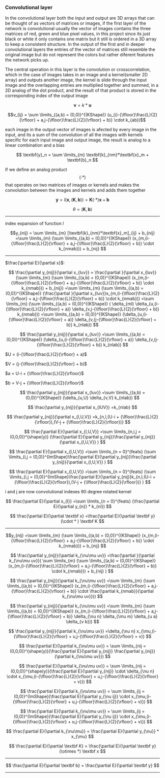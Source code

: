 ### Convolutional layer

In the convolutional layer both the input and output are 3D arrays that can be thought of as vectors of matrices or images, if the first layer of the network is convolutional usually the vector of images contains the three matrices of red, green and blue pixel values, in this project since its just black or white it only contains one matrix but it still is ordered in a 3D array to keep a consistent structure. In the output of the first and in deeper convolutional layers the entries of the vector of matrices still resemble the original image but do not represent the colors but rather diferent features the network picks up.

The central operation in this layer is the convolution or crosscorrelation, which in the case of images takes in an image and a kernel(smaller 2D array) and outputs another image, the kernel is slide through the input image and the overlapping entries are multiplied together and summed, in a 2D analog of the dot product, and the result of that product is stored in the corresponding index of the output image

$$\textbf{v} = k*\textbf{u}$$

$$v_{ij} = \sum \limits_{(a,b) = (0,0)}^{(KShape)} (u_{(i-{\lfloor}\frac{L}{2}{\rfloor} + a,j-{\lfloor}\frac{L}{2}{\rfloor} + b)} \cdot k_{ab})$$

each image in the output vector of images is afected by every image in the input, and its a sum of the convolution of all the images with kernels specific for each input image and output image, the result is analog to a linear combination and a bias

$$
\textbf{y}_n = \sum \limits_{m} \textbf{k}_{nm}*\textbf{x}_m + \textbf{b}_n
$$

If we define an analog product $$(\cdot *)$$ that operates on two matrices of images or kernels and makes the convolution between the images and kernels and adds them together

$$
\textbf{y} =  l( \textbf{x},( \textbf{K}, \textbf{b})) = \textbf{K} (\cdot*) \textbf{x} + \textbf{b}
$$

$$\theta = ( \textbf{K} , \textbf{b})$$
___

index expansion of function $l$

$$y_{nij} =  \sum \limits_{m} [\textbf{k}_{nm}*\textbf{x}_m]_{ij} + b_{nij}
=\sum \limits_{m} (\sum \limits_{(a,b) = (0,0)}^{(KShape)} (x_{m,(i-{\lfloor}\frac{L}{2}{\rfloor} + a,j-{\lfloor}\frac{L}{2}{\rfloor} + b)} \cdot k_{nmab})) + b_{nij}
$$
___
$\frac{\partial E}{\partial x}$:

$$
\frac{\partial y_{nij}}{\partial x_{luv}} 
= \frac{\partial }{\partial x_{luv}}(\sum \limits_{m} (\sum \limits_{(a,b) = (0,0)}^{(KShape)} (x_{m,(i-{\lfloor}\frac{L}{2}{\rfloor} + a,j-{\lfloor}\frac{L}{2}{\rfloor} + b)} \cdot k_{nmab})) + b_{nij})
=\sum \limits_{m} (\sum \limits_{(a,b) = (0,0)}^{(KShape)} (\frac{\partial }{\partial x_{luv}}x_{m,(i-{\lfloor}\frac{L}{2}{\rfloor} + a,j-{\lfloor}\frac{L}{2}{\rfloor} + b)} \cdot k_{nmab}))
=\sum \limits_{m} (\sum \limits_{(a,b) = (0,0)}^{(KShape)} ( \delta_{ml} \delta_{u,(i-{\lfloor}\frac{L}{2}{\rfloor} + a)} \delta_{v,j-{\lfloor}\frac{L}{2}{\rfloor} + b)} k_{nmab}))
=\sum \limits_{(a,b) = (0,0)}^{(KShape)} (\delta_{u,(i-{\lfloor}\frac{L}{2}{\rfloor} + a)} \delta_{v,(j-{\lfloor}\frac{L}{2}{\rfloor} + b)} k_{nlab})
$$

$$
\frac{\partial y_{nij}}{\partial x_{luv}} 
=\sum \limits_{(a,b) = (0,0)}^{(KShape)} (\delta_{u,(i-{\lfloor}\frac{L}{2}{\rfloor} + a)} \delta_{v,(j-{\lfloor}\frac{L}{2}{\rfloor} + b)} k_{nlab})
$$

$U = (i-{\lfloor}\frac{L}{2}{\rfloor} + a)$

$V = (j-{\lfloor}\frac{L}{2}{\rfloor} + b)$

$a = U-i + {\lfloor}\frac{L}{2}{\rfloor}$

$b = V-j + {\lfloor}\frac{L}{2}{\rfloor}$

$$
\frac{\partial y_{nij}}{\partial x_{luv}} 
=\sum \limits_{(a,b) = (0,0)}^{(KShape)} (\delta_{u,U} \delta_{v,V} k_{nlab})
$$

$$
\frac{\partial y_{nij}}{\partial x_{lUV}} 
=k_{nlab}
$$

$$
\frac{\partial y_{nij}}{\partial x_{l,U,V}} 
=k_{n,l,(U-i + {\lfloor}\frac{L}{2}{\rfloor}),(V-j + {\lfloor}\frac{L}{2}{\rfloor})}
$$

$$
\frac{\partial E}{\partial x_{l,U,V}}
=\sum \limits_{n,i,j = (0,0,0)}^{shape(y)} (\frac{\partial E}{\partial y_{nij}}\frac{\partial y_{nij}}{\partial x_{l,U,V}} )
$$

$$
\frac{\partial E}{\partial x_{l,U,V}}
=\sum \limits_{n = 0}^{feats} (\sum \limits_{i,j = (0,0)}^{ImShape}\frac{\partial E}{\partial y_{nij}}\frac{\partial y_{nij}}{\partial x_{l,U,V}} )
$$

$$
\frac{\partial E}{\partial x_{l,U,V}}
=\sum \limits_{n = 0}^{feats} (\sum \limits_{i,j = (0,0)}^{ImShape}\frac{\partial E}{\partial y_{nij}}k_{n,l,(U-i + {\lfloor}\frac{L}{2}{\rfloor}),(V-j + {\lfloor}\frac{L}{2}{\rfloor})} )
$$

i and j are now convolutional indexes 90 degree rotated kernel

$$
\frac{\partial E}{\partial x_{l}}
=\sum \limits_{n = 0}^{feats} (\frac{\partial E}{\partial y_{n}} * k_{nl})
$$

$$
\frac{\partial E}{\partial \textbf x}
=\frac{\partial E}{\partial \textbf y} (\cdot * ) \textbf K
$$

___
$$y_{nij}
=\sum \limits_{m} (\sum \limits_{(a,b) = (0,0)}^{(KShape)} (x_{m,(i-{\lfloor}\frac{L}{2}{\rfloor} + a,j-{\lfloor}\frac{L}{2}{\rfloor} + b)} \cdot k_{nmab})) + b_{nij}
$$

$$
\frac{\partial y_{nij}}{\partial k_{\nu\mu uv}}
=\frac{\partial }{\partial k_{\nu\mu uv}}(
\sum \limits_{m} (\sum \limits_{(a,b) = (0,0)}^{(KShape)} (x_{m,(i-{\lfloor}\frac{L}{2}{\rfloor} + a,j-{\lfloor}\frac{L}{2}{\rfloor} + b)} \cdot k_{nmab})) + b_{nij}
)
$$

$$
\frac{\partial y_{nij}}{\partial k_{\nu\mu uv}}
=\sum \limits_{m} (\sum \limits_{(a,b) = (0,0)}^{(KShape)} (x_{m,(i-{\lfloor}\frac{L}{2}{\rfloor} + a,j-{\lfloor}\frac{L}{2}{\rfloor} + b)} \cdot \frac{\partial k_{nmab}}{\partial k_{\nu\mu uv}}))
$$

$$
\frac{\partial y_{nij}}{\partial k_{\nu\mu uv}}
=\sum \limits_{m} (\sum \limits_{(a,b) = (0,0)}^{(KShape)} (x_{m,(i-{\lfloor}\frac{L}{2}{\rfloor} + a,j-{\lfloor}\frac{L}{2}{\rfloor} + b)} \delta_{\nu n} \delta_{\mu m} \delta_{u a} \delta_{v b}))
$$

$$
\frac{\partial y_{nij}}{\partial k_{\nu\mu uv}}
=\delta_{\nu n} x_{\mu,(i-{\lfloor}\frac{L}{2}{\rfloor} + u,j-{\lfloor}\frac{L}{2}{\rfloor} + v)} 
$$

$$
\frac{\partial E}{\partial k_{\nu\mu uv}}
= \sum \limits_{nij = (0,0,0)}^{shape(y)}(\frac{\partial E}{\partial y_{nij}} \frac{\partial y_{nij}}{\partial k_{\nu\mu uv}})
$$

$$
\frac{\partial E}{\partial k_{\nu\mu uv}}
= \sum \limits_{nij = (0,0,0)}^{shape(y)}(\frac{\partial E}{\partial y_{nij}} \cdot \delta_{\nu n} \cdot x_{\mu,(i-{\lfloor}\frac{L}{2}{\rfloor} + u,j-{\lfloor}\frac{L}{2}{\rfloor} + v)})
$$

$$
\frac{\partial E}{\partial k_{\nu\mu uv}}
= \sum \limits_{ij = (0,0)}^{ImShape}(\frac{\partial E}{\partial y_{\nu ij}} \cdot x_{\mu,(i-{\lfloor}\frac{L}{2}{\rfloor} + u,j-{\lfloor}\frac{L}{2}{\rfloor} + v)})
$$

$$
\frac{\partial E}{\partial k_{\nu\mu uv}}
= \sum \limits_{ij = (0,0)}^{ImShape}(\frac{\partial E}{\partial y_{\nu ij}} \cdot x_{\mu,(i-{\lfloor}\frac{L}{2}{\rfloor} + u,j-{\lfloor}\frac{L}{2}{\rfloor} + v)})
$$

$$
\frac{\partial E}{\partial k_{\nu\mu}}
= \frac{\partial E}{\partial y_{\nu}} * x_{\mu}
$$

$$
\frac{\partial E}{\partial \textbf K}
= \frac{\partial E}{\partial \textbf y} (\otimes *) \textbf x
$$
___
$$
\frac{\partial E}{\partial \textbf b} = \frac{\partial E}{\partial \textbf y} 
$$
___
